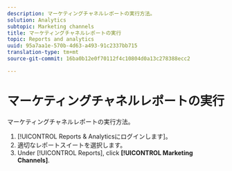 ```yaml
---
description: マーケティングチャネルレポートの実行方法。
solution: Analytics
subtopic: Marketing channels
title: マーケティングチャネルレポートの実行
topic: Reports and analytics
uuid: 95a7aa1e-570b-4d63-a493-91c2337bb715
translation-type: tm+mt
source-git-commit: 16ba0b12e0f70112f4c10804d0a13c278388ecc2

---
```



# マーケティングチャネルレポートの実行

マーケティングチャネルレポートの実行方法。

1. [!UICONTROL Reports &amp; Analyticsにログインします]。
1. 適切なレポートスイートを選択します。
1. Under [!UICONTROL Reports], click **[!UICONTROL Marketing Channels]**.

